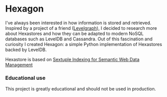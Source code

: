 # Hexagon

I've always been interested in how information is stored and retrieved. Inspired by a project of a friend ([Levelgraph](https://github.com/mcollina/levelgraph)), I decided to research more about Hexastores and how they can be adapted to modern NoSQL databases such as LevelDB and Cassandra. Out of this fascination and curiosity I created Hexagon: a simple Python implementation of Hexastores backed by LevelDB.

Hexastore is based on [Sextuple Indexing for Semantic Web Data Management](http://www.vldb.org/pvldb/1/1453965.pdf)

### Educational use

This project is greatly educational and should not be used in production.
